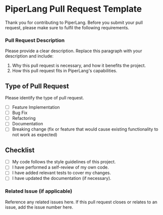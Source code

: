 # PiperLang Pull Request Template

Thank you for contributing to PiperLang. Before you submit your pull request, please make sure to fulfil the following requirements.

### Pull Request Description
Please provide a clear description. Replace this paragraph with your description and include:

1. Why this pull request is necessary, and how it benefits the project.
2. How this pull request fits in PiperLang's capabilities.

## Type of Pull Request
Please identify the type of pull request.

- [ ] Feature Implementation
- [ ] Bug Fix
- [ ] Refactoring
- [ ] Documentation
- [ ] Breaking change (fix or feature that would cause existing functionality to not work as expected)

## Checklist

- [ ] My code follows the style guidelines of this project.
- [ ] I have performed a self-review of my own code.
- [ ] I have added relevant tests to cover my changes.
- [ ] I have updated the documentation (if necessary).

### Related Issue (if applicable)
Reference any related issues here. If this pull request closes or relates to an issue, add the issue number here.
